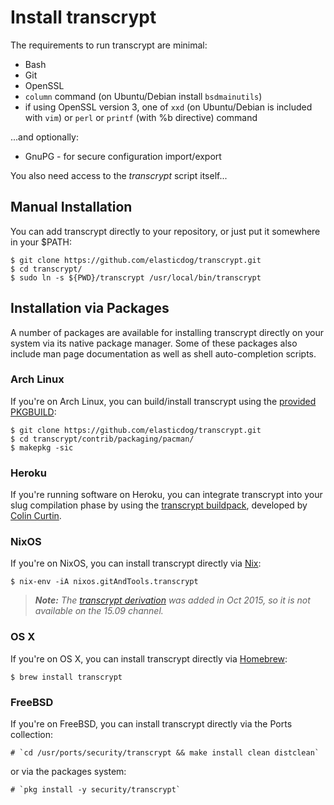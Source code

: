 # Install transcrypt

The requirements to run transcrypt are minimal:

- Bash
- Git
- OpenSSL
- `column` command (on Ubuntu/Debian install `bsdmainutils`)
- if using OpenSSL version 3, one of `xxd` (on Ubuntu/Debian is included with `vim`)
  or `perl` or `printf` (with %b directive) command

...and optionally:

- GnuPG - for secure configuration import/export

You also need access to the _transcrypt_ script itself...

## Manual Installation

You can add transcrypt directly to your repository, or just put it somewhere in
your $PATH:

    $ git clone https://github.com/elasticdog/transcrypt.git
    $ cd transcrypt/
    $ sudo ln -s ${PWD}/transcrypt /usr/local/bin/transcrypt

## Installation via Packages

A number of packages are available for installing transcrypt directly on your
system via its native package manager. Some of these packages also include man
page documentation as well as shell auto-completion scripts.

### Arch Linux

If you're on Arch Linux, you can build/install transcrypt using the
[provided PKGBUILD](https://github.com/elasticdog/transcrypt/blob/main/contrib/packaging/pacman/PKGBUILD):

    $ git clone https://github.com/elasticdog/transcrypt.git
    $ cd transcrypt/contrib/packaging/pacman/
    $ makepkg -sic

### Heroku

If you're running software on Heroku, you can integrate transcrypt into your
slug compilation phase by using the
[transcrypt buildpack](https://github.com/perplexes/heroku-buildpack-transcrypt),
developed by [Colin Curtin](https://github.com/perplexes).

### NixOS

If you're on NixOS, you can install transcrypt directly via
[Nix](https://nixos.org/nix/):

    $ nix-env -iA nixos.gitAndTools.transcrypt

> _**Note:**
> The [transcrypt derivation](https://github.com/NixOS/nixpkgs/blob/main/pkgs/applications/version-management/git-and-tools/transcrypt/default.nix)
> was added in Oct 2015, so it is not available on the 15.09 channel._

### OS X

If you're on OS X, you can install transcrypt directly via
[Homebrew](http://brew.sh/):

    $ brew install transcrypt

### FreeBSD

If you're on FreeBSD, you can install transcrypt directly via the Ports
collection:

    # `cd /usr/ports/security/transcrypt && make install clean distclean`

or via the packages system:

    # `pkg install -y security/transcrypt`


